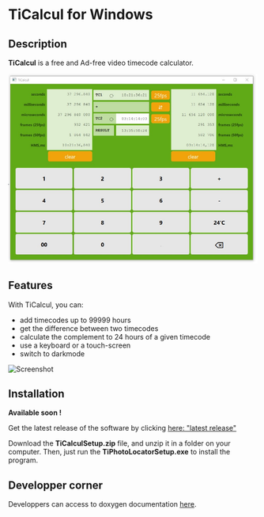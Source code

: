 # TiCalcul for Windows

## Description

**TiCalcul** is a free and Ad-free video timecode calculator.

![Screenshot](medias/screenshot.jpg)

## Features

With TiCalcul, you can:

* add timecodes up to 99999 hours
* get the difference between two timecodes
* calculate the complement to 24 hours of a given timecode
* use a keyboard or a touch-screen
* switch to darkmode

![Screenshot](media/DarkMode.png)

## Installation

**Available soon !**

Get the latest release of the software by clicking [here: "latest release"](https://github.com/Sphinkie/TiCalcul/releases/latest/download/TiCalculSetup.zip)

Download the **TiCalculSetup.zip** file, and unzip it in a folder on your computer.
Then, just run the **TiPhotoLocatorSetup.exe** to install the program.

## Developper corner

Developpers can access to doxygen documentation [here](https://sphinkie.github.io/TiCalcul/doxygen/html/index.html).


